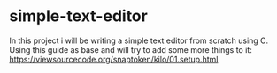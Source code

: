 # simple-text-editor
In this project i will be writing a simple text editor from scratch using C.  
Using this guide as base and will try to add some more things to it: https://viewsourcecode.org/snaptoken/kilo/01.setup.html
